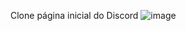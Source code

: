 <!--21h totais-->
Clone página inicial do Discord
![image](https://user-images.githubusercontent.com/63863916/152354309-a1d18b62-297d-4c06-873e-845f8d6846b2.png)
